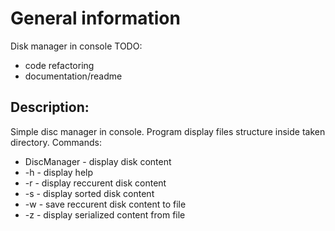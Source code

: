 # General information
Disk manager in console
TODO:
- code refactoring
- documentation/readme 

## Description:
Simple disc manager in console. Program display files structure inside taken directory.
Commands:
-  DiscManager <path> - display disk content
- -h - display help
- -r <path> - display reccurent disk content
- -s <path> - display sorted disk content
- -w <path> <path to save> <file name> - save reccurent disk content to file
- -z <path> - display serialized content from file
